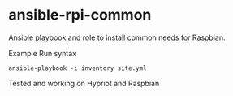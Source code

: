 # ansible-rpi-common
Ansible playbook and role to install common needs for Raspbian.

Example Run syntax

```ansible-playbook -i inventory site.yml```



Tested and working on Hypriot and Raspbian
